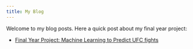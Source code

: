 ```yaml
---
title: My Blog
---
```



Welcome to my blog posts. Here a quick post about my final year project:

- [Final Year Project: Machine Learning to Predict UFC fights](./dissertation.md)
